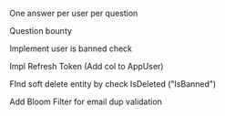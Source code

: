 One answer per user per question

Question bounty

Implement user is banned check

Impl Refresh Token (Add col to AppUser)

FInd soft delete entity by check IsDeleted ("IsBanned")

Add Bloom Filter for email dup validation